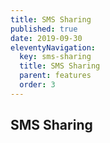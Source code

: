 ```yaml
---
title: SMS Sharing
published: true
date: 2019-09-30
eleventyNavigation:
  key: sms-sharing
  title: SMS Sharing
  parent: features
  order: 3
---
```


## SMS Sharing
